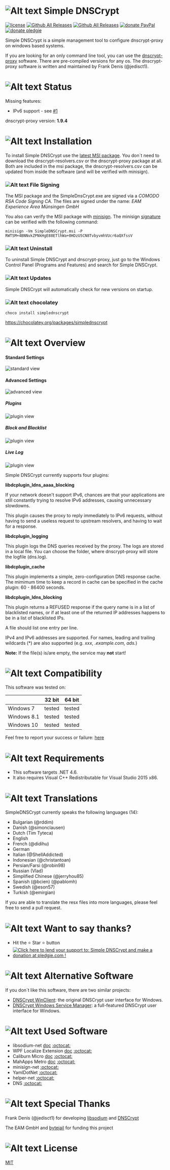 # ![Alt text](img/icons/64x64.png "Simple DNSCrypt") Simple DNSCrypt

[![license](https://img.shields.io/github/license/bitbeans/SimpleDnsCrypt.svg?style=flat-square)](https://github.com/bitbeans/SimpleDnsCrypt/blob/master/LICENSE.md) [![Github All Releases](https://img.shields.io/github/release/bitbeans/SimpleDnsCrypt.svg?style=flat-square)](https://github.com/bitbeans/SimpleDnsCrypt/releases/latest) [![Github All Releases](https://img.shields.io/github/downloads/bitbeans/SimpleDnsCrypt/total.svg?style=flat-square)](https://github.com/bitbeans/SimpleDnsCrypt/releases/latest) [![donate PayPal](https://img.shields.io/badge/donate-PayPal-green.svg?style=flat-square)](https://www.paypal.com/cgi-bin/webscr?cmd=_donations&business=c.hermann@bitbeans.de&item_name=Donation+to+the+Simple+DNSCrypt+project) [![donate pledgie](https://img.shields.io/badge/donate-pledgie-green.svg?style=flat-square)](https://pledgie.com/campaigns/32588)

Simple DNSCrypt is a simple management tool to configure dnscrypt-proxy on windows based systems.

If you are looking for an only command line tool, you can use the [dnscrypt-proxy](https://dnscrypt.org/) software. There are pre-compiled versions for any os.
The dnscrypt-proxy software is written and maintained by Frank Denis (@jedisct1).

# ![Alt text](img/icons/32x32.png "Status") Status

Missing features:

- IPv6 support - see [#1](https://github.com/bitbeans/SimpleDnsCrypt/issues/1)

dnscrypt-proxy version: **1.9.4**

# ![Alt text](img/icons/32x32.png "Installation") Installation

To install Simple DNSCrypt use the [latest MSI package](https://github.com/bitbeans/SimpleDnsCrypt/releases/download/0.4.2/SimpleDNSCrypt.msi).
You don`t need to download the dnscrypt-resolvers.csv or the dnscrypt-proxy package at all.
Both are included in the msi package, the dnscrypt-resolvers.csv can be updated from inside the software (and will be verified with minisign).

### ![Alt text](img/icons/16x16.png "File Signing") File Signing
The MSI package and the SimpleDnsCrypt.exe are signed via a *COMODO RSA Code Signing CA*. 
The files are signed under the name: *EAM Experience Area Münsingen GmbH*

You also can verify the MSI package with [minisign](https://jedisct1.github.io/minisign/).
The minisign [signature](https://github.com/bitbeans/SimpleDnsCrypt/releases/download/0.4.2/SimpleDNSCrypt.msi.minisig) can be verified with the following command:

	minisign -Vm SimpleDNSCrypt.msi -P RWTSM+4BNNvkZPNkHgE88ETlhWa+0HDzU5CN8TvbyvmhVUcr6aQXfssV

### ![Alt text](img/icons/16x16.png "Uninstall") Uninstall
To uninstall Simple DNSCrypt and dnscrypt-proxy, just go to the Windows Control Panel (Programs and Features) and search for Simple DNSCrypt.

### ![Alt text](img/icons/16x16.png "Updates") Updates
Simple DNSCrypt will automatically check for new versions on startup.

### ![Alt text](img/icons/16x16.png "Updates") chocolatey

    choco install simplednscrypt
https://chocolatey.org/packages/simplednscrypt

# ![Alt text](img/icons/32x32.png "Overview") Overview

#### Standard Settings
![standard view](https://raw.githubusercontent.com/bitbeans/SimpleDnsCrypt/master/img/standard.png)

#### Advanced Settings
![advanced view](https://raw.githubusercontent.com/bitbeans/SimpleDnsCrypt/master/img/advanced.png)

##### Plugins

![plugin view](https://raw.githubusercontent.com/bitbeans/SimpleDnsCrypt/master/img/plugins.png)

##### Block and Blacklist

![plugin view](https://raw.githubusercontent.com/bitbeans/SimpleDnsCrypt/master/img/blacklist.png)

##### Live Log

![plugin view](https://raw.githubusercontent.com/bitbeans/SimpleDnsCrypt/master/img/livelog.png)

Simple DNSCrypt currently supports four plugins:

**libdcplugin_ldns_aaaa_blocking**

If your network doesn't support IPv6, chances are that your applications are still constantly trying to resolve IPv6 addresses, causing unnecessary slowdowns.

This plugin causes the proxy to reply immediately to IPv6 requests, without having to send a useless request to upstream resolvers, and having to wait for a response.

**libdcplugin_logging**

This plugin logs the DNS queries received by the proxy. The logs are stored in a local file.
You can choose the folder, where dnscrypt-proxy will store the logfile (dns.log).

**libdcplugin_cache**

This plugin implements a simple, zero-configuration DNS response cache.
The mimimum time to keep a record in cache can be specified in the cache plugin: 60 - 86400 seconds.

**libdcplugin_ldns_blocking**

This plugin returns a REFUSED response if the query name is in a list of blacklisted names, or if at least one of the returned IP addresses happens to be in a list of blacklisted IPs.

A file should list one entry per line.

IPv4 and IPv6 addresses are supported. For names, leading and trailing wildcards (*) are also supported (e.g. *xxx*, *.example.com, ads.*)

**Note:** If the file(s) is/are empty, the service may **not** start!


# ![Alt text](img/icons/32x32.png "Compatibility") Compatibility

This software was tested on:

|             | 32 bit      | 64 bit     |
| :----------- | :-----------: | :-----------: | 
| Windows 7    | tested        | tested        | 
| Windows 8.1     | tested        | tested       | 
| Windows 10     | tested        | tested        | 

Feel free to report your success or failure: [here](https://github.com/bitbeans/SimpleDnsCrypt/issues/5)

# ![Alt text](img/icons/32x32.png "Requirements") Requirements

- This software targets .NET 4.6.
- It also requires Visual C++ Redistributable for Visual Studio 2015 x86.

# ![Alt text](img/icons/32x32.png "Translations") Translations

SimpleDNSCrypt currently speaks the following languages (14):

- Bulgarian (@rddim)
- Danish (@simonclausen)
- Dutch (Tim Tyteca)
- English
- French (@didihu)
- German
- Italian (@ShellAddicted)
- Indonesian (@christantoan)
- Persian/Farsi (@robin98)
- Russian (Vlad)
- Simplified Chinese (@jerryhou85)
- Spanish (@bcien) (@pablomh)
- Swedish (@eson57)
- Turkish (@emirgian)

If you are able to translate the resx files into more languages, please feel free to send a pull request. 

# ![Alt text](img/icons/32x32.png "Want to say thanks?") Want to say thanks?

* Hit the :star: Star :star: button
* <a href='https://pledgie.com/campaigns/32588'><img alt='Click here to lend your support to: Simple DNSCrypt and make a donation at pledgie.com !' src='https://pledgie.com/campaigns/32588.png?skin_name=chrome' border='0' ></a>

# ![Alt text](img/icons/32x32.png "Alternative Software") Alternative Software

If you don`t like this software, there are two similar projects:

- [DNSCrypt WinClient](https://github.com/Noxwizard/dnscrypt-winclient): the original DNSCrypt user interface for Windows.
- [DNSCrypt Windows Service Manager](http://simonclausen.dk/projects/dnscrypt-winservicemgr/): a full-featured DNSCrypt user interface for Windows.

# ![Alt text](img/icons/32x32.png "Used Software") Used Software

- libsodium-net [doc](https://www.gitbook.com/book/bitbeans/libsodium-net/details) [:octocat:](https://github.com/adamcaudill/libsodium-net)
- WPF Localize Extension [doc](https://wpflocalizeextension.codeplex.com/) [:octocat:](https://github.com/SeriousM/WPFLocalizationExtension) 
- Caliburn Micro [doc](http://caliburnmicro.com/) [:octocat:](https://github.com/Caliburn-Micro/Caliburn.Micro/) 
- MahApps Metro [doc](http://mahapps.com/) [:octocat:](https://github.com/MahApps/MahApps.Metro) 
- minisign-net [:octocat:](https://github.com/bitbeans/minisign-net) 
- YamlDotNet [:octocat:](https://github.com/aaubry/YamlDotNet) 
- helper-net [:octocat:](https://github.com/bitbeans/helper-net) 
- DNS [:octocat:](https://github.com/kapetan/dns) 

# ![Alt text](img/icons/32x32.png "Special Thanks") Special Thanks

Frank Denis (@jedisct1) for developing [libsodium](https://github.com/jedisct1/libsodium) and [DNSCrypt](https://dnscrypt.org)
  
The EAM GmbH and [bytejail](https://bytejail.com) for funding this project

# ![Alt text](img/icons/32x32.png "License") License
[MIT](https://en.wikipedia.org/wiki/MIT_License)
